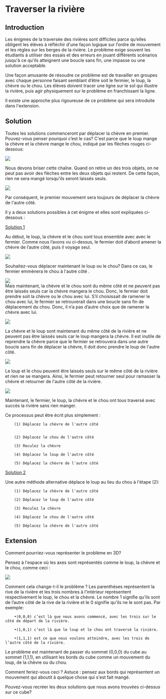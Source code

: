 # Traverser la rivière

## Introduction

Les énigmes de la traversée des rivières sont difficiles parce qu’elles obligent les élèves à réfléchir d'une façon logique sur l’ordre de mouvement et les règles sur les berges de la rivière. Le problème exige souvent les étudiants à utiliser des essais et des erreurs en jouant différents scénarios jusqu'à ce qu'ils atteignent une boucle sans fin, une impasse ou une solution acceptable.

Une façon amusante de résoudre ce problème est de travailler en groupes avec chaque personne faisant semblant d’être soit le fermier, le loup, la chèvre ou le chou. Les élèves doivent tracer une ligne sur le sol qui illustre la rivière, puis agir physiquement sur le problème en franchissant la ligne.

Il existe une approche plus rigoureuse de ce problème qui sera introduite dans l'extension.



## Solution

Toutes les solutions commenceront par déplacer la chèvre en premier. Pouvez-vous penser pourquoi c’est le cas? C'est parce que le loup mange la chèvre et la chèvre mange le chou, indiqué par les flèches rouges ci-dessous:

![](https://github.com/supportingami/sami-maths-club/blob/master/maths-club-pack/images/river-crossing-2.png?raw=true)

Nous devons briser cette chaîne. Quand on retire un des trois objets, on ne peut pas avoir des flèches entre les deux objets qui restent. De cette façon, rien ne sera mangé lorsqu'ils seront laissés seuls.

![](https://github.com/supportingami/sami-maths-club/blob/master/maths-club-pack/images/river-crossing-3.png?raw=true)

Par conséquent, le premier mouvement sera toujours de déplacer la chèvre de l'autre côté.

Il y a deux solutions possibles à cet énigme et elles sont expliquées ci-dessous :

<ins>Solution 1<Ins>

Au début, le loup, la chèvre et le chou sont tous ensemble avec avec le fermier. Comme nous l’avons vu ci-dessus, le fermier doit d’abord amener la chèvre de l’autre côté, puis il voyage seul.

![](https://github.com/supportingami/sami-maths-club/blob/master/maths-club-pack/images/river-crossing-4.png?raw=true)

Souhaitez-vous déplacer maintenant le loup ou le chou? Dans ce cas, le fermier emmènera le chou à l'autre côté .

![](https://github.com/supportingami/sami-maths-club/blob/master/maths-club-pack/images/river-crossing-5.png?raw=true)  
Mais maintenant, la chèvre et le chou sont du même côté et ne peuvent pas être laissés seuls car la chèvre mangera le chou. Donc, le fermier doit prendre soit la chèvre ou le chou avec lui. S’il choisissait de ramener le chou avec lui, le fermier se retrouverait dans une boucle sans fin de déplacement du chou. Donc, il n’a pas d’autre choix que de ramener la chèvre avec lui.

![](https://github.com/supportingami/sami-maths-club/blob/master/maths-club-pack/images/river-crossing-6.png?raw=true)

La chèvre et le loup sont maintenant du même côté de la rivière et ne peuvent pas être laissés seuls car le loup mangera la chèvre. Il est inutile de reprendre la chèvre parce que le fermier se retrouvera dans une autre boucle sans fin de déplacer la chèvre, Il doit donc prendre le loup de l'autre côté.

![](https://github.com/supportingami/sami-maths-club/blob/master/maths-club-pack/images/river-crossing-7.png?raw=true)

Le loup et le chou peuvent être laissés seuls sur le même côté de la rivière et rien ne se mangera. Ainsi, le fermier peut retourner seul pour ramasser la chèvre et retourner de l'autre côté de la rivière.

![](https://github.com/supportingami/sami-maths-club/blob/master/maths-club-pack/images/river-crossing-8.png?raw=true)


Maintenant, le fermier, le loup, la chèvre et le chou ont tous traversé avec succès la rivière sans rien manger.

Ce processus peut être écrit plus simplement :   

        (1) Déplacez la chèvre de l'autre côté  
    
    
        (2) Déplacez le chou de l'autre côté
    
        (3) Reculez la chèvre
    
        (4) Déplacez le loup de l'autre côté
    
        (5) Déplacez la chèvre de l'autre côté
<ins> Solution 2 <Ins>

Une autre méthode alternative déplace le loup au lieu du chou à l'étape (2): 

        (1) Déplacez la chèvre de l'autre côté  
    
        (2) Déplacez le loup de l'autre côté
    
        (3) Reculez la chèvre
    
        (4) Déplacez le chou de l'autre côté
    
        (5) Déplacez la chèvre de l'autre côté

## Extension

Comment pourriez-vous représenter le problème en 3D?

Pensez à l'espace où les axes sont représentés comme le loup, la chèvre et le chou, comme ceci :

![](https://github.com/supportingami/sami-maths-club/blob/master/maths-club-pack/images/river-crossing-9.png?raw=true)

Comment cela change-t-il le problème ? Les parenthèses représentent la rive de la rivière et les trois nombres à l'intérieur représentent respectivement le loup, le chou et la chèvre. Le nombre 1 signifie qu’ils sont de l’autre côté de la rive de la rivière et le 0 signifie qu'ils ne le sont pas. Par exemple:  

        •(0,0,0) c’est là que nous avons commencé, avec les trois sur le côté de départ de la rivière.  
    
        •(1,0,1) c’est là que le loup et le chou ont traversé la rivière.  
    
        •(1,1,1) est ce que nous voulons atteindre, avec les trois de l’autre côté de la rivière.




Le problème est maintenant de passer du sommet (0,0,0) du cube au sommet (1,1,1), en utilisant les bords du cube comme un mouvement du loup, de la chèvre ou du chou.

Comment feriez-vous ceci ? Astuce : pensez aux bords qui représentent un mouvement qui aboutit à quelque chose qui s'est fait mangé.

Pouvez-vous recréer les deux solutions que nous avons trouvées ci-dessus sur ce cube?

